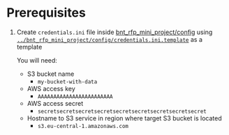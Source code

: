 # Prerequisites

1. Create `credentials.ini` file inside [bnt_rfp_mini_project/config](../bnt_rfp_mini_project/config) 
   using [`../bnt_rfp_mini_project/config/credentials.ini.template`](../bnt_rfp_mini_project/config/credentials.ini.template) as a template
   
   You will need:
   * S3 bucket name
     * `my-bucket-with-data`
   * AWS access key 
     * `AAAAAAAAAAAAAAAAAAAAAAAA`
   * AWS access secret
     * `secretsecretsecretsecretsecretsecretsecretsecretsecret`
   * Hostname to S3 service in region where target S3 bucket is located
     * `s3.eu-central-1.amazonaws.com`
